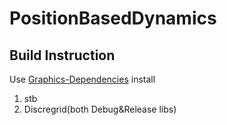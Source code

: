 # PositionBasedDynamics
## Build Instruction

Use [Graphics-Dependencies](https://github.com/BFU-Graphics/Graphics-Dependencies) install

1. stb
2. Discregrid(both Debug&Release libs)

